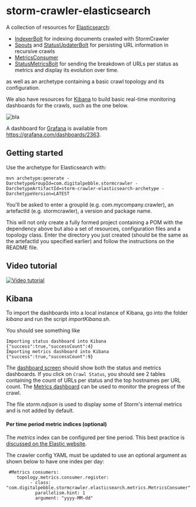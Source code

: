 storm-crawler-elasticsearch
===========================

A collection of resources for [Elasticsearch](https://www.elastic.co/products/elasticsearch):
* [IndexerBolt](https://github.com/DigitalPebble/storm-crawler/blob/master/external/elasticsearch/src/main/java/com/digitalpebble/stormcrawler/elasticsearch/bolt/IndexerBolt.java) for indexing documents crawled with StormCrawler
* [Spouts](https://github.com/DigitalPebble/storm-crawler/blob/master/external/elasticsearch/src/main/java/com/digitalpebble/stormcrawler/elasticsearch/persistence/AggregationSpout.java) and [StatusUpdaterBolt](https://github.com/DigitalPebble/storm-crawler/blob/master/external/elasticsearch/src/main/java/com/digitalpebble/stormcrawler/elasticsearch/persistence/StatusUpdaterBolt.java) for persisting URL information in recursive crawls
* [MetricsConsumer](https://github.com/DigitalPebble/storm-crawler/blob/master/external/elasticsearch/src/main/java/com/digitalpebble/stormcrawler/elasticsearch/metrics/MetricsConsumer.java)
* [StatusMetricsBolt](https://github.com/DigitalPebble/storm-crawler/blob/master/external/elasticsearch/src/main/java/com/digitalpebble/stormcrawler/elasticsearch/metrics/StatusMetricsBolt.java) for sending the breakdown of URLs per status as metrics and display its evolution over time.

as well as an archetype containing a basic crawl topology and its configuration.

We also have resources for [Kibana](https://www.elastic.co/products/kibana) to build basic real-time monitoring dashboards for the crawls, such as the one below.

![bla](https://pbs.twimg.com/media/CR1-waVWEAAh0u4.png)

A dashboard for [Grafana](http://grafana.com/) is available from https://grafana.com/dashboards/2363.

Getting started
---------------------

Use the archetype for Elasticsearch with:

`mvn archetype:generate -DarchetypeGroupId=com.digitalpebble.stormcrawler -DarchetypeArtifactId=storm-crawler-elasticsearch-archetype -DarchetypeVersion=LATEST`

You'll be asked to enter a groupId (e.g. com.mycompany.crawler), an artefactId (e.g. stormcrawler), a version and package name.

This will not only create a fully formed project containing a POM with the dependency above but also a set of resources, configuration files and a topology class. Enter the directory you just created (should be the same as the artefactId you specified earlier) and follow the instructions on the README file.

Video tutorial
---------------------

[![Video tutorial](https://i.ytimg.com/vi/KTerugU12TY/hqdefault.jpg)](https://www.youtube.com/watch?v=KTerugU12TY)


Kibana
---------------------

To import the dashboards into a local instance of Kibana, go into the folder _kibana_ and run the script _importKibana.sh_. 

You should see something like 

```
Importing status dashboard into Kibana
{"success":true,"successCount":4}
Importing metrics dashboard into Kibana
{"success":true,"successCount":9}
```

The [dashboard screen](http://localhost:5601/app/kibana#/dashboards) should show both the status and metrics dashboards. If you click on `Crawl Status`, you should see 2 tables containing the count of URLs per status and the top hostnames per URL count.
The [Metrics dashboard](http://localhost:5601/app/kibana#/dashboard/Crawl-metrics) can be used to monitor the progress of the crawl.

The file _storm.ndjson_ is used to display some of Storm's internal metrics and is not added by default.

#### Per time period metric indices (optional)

The _metrics_ index can be configured per tine period. This best practice is [discussed on the Elastic website](https://www.elastic.co/guide/en/elasticsearch/guide/current/time-based.html).

The crawler config YAML must be updated to use an optional argument as shown below to have one index per day:

```
 #Metrics consumers:
    topology.metrics.consumer.register:
         - class: "com.digitalpebble.stormcrawler.elasticsearch.metrics.MetricsConsumer"
           parallelism.hint: 1
           argument: "yyyy-MM-dd"
```








